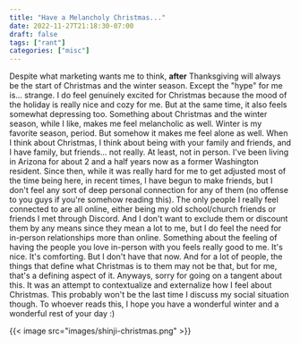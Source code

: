 ```yaml
---
title: "Have a Melancholy Christmas..."
date: 2022-11-27T21:18:30-07:00
draft: false
tags: ["rant"]
categories: ["misc"]
---
```


Despite what marketing wants me to think, **after** Thanksgiving will always be the start of Christmas and the winter season. Except the "hype" for me is... strange. I do feel genuinely excited for Christmas because the mood of the holiday is really nice and cozy for me. But at the same time, it also feels somewhat depressing too. Something about Christmas and the winter season, while I like, makes me feel melancholic as well. Winter is my favorite season, period. But somehow it makes me feel alone as well. When I think about Christmas, I think about being with your family and friends, and I have family, but friends... not really. At least, not in person. I've been living in Arizona for about 2 and a half years now as a former Washington resident. Since then, while it was really hard for me to get adjusted most of the time being here, in recent times, I have begun to make friends, but I don't feel any sort of deep personal connection for any of them (no offense to you guys if you're somehow reading this). The only people I really feel connected to are all online, either being my old school/church friends or friends I met through Discord. And I don't want to exclude them or discount them by any means since they mean a lot to me, but I do feel the need for in-person relationships more than online. Something about the feeling of having the people you love in-person with you feels really good to me. It's nice. It's comforting. But I don't have that now. And for a lot of people, the things that define what Christmas is to them may not be that, but for me, that's a defining aspect of it. Anyways, sorry for going on a tangent about this. It was an attempt to contextualize and externalize how I feel about Christmas. This probably won't be the last time I discuss my social situation though. To whoever reads this, I hope you have a wonderful winter and a wonderful rest of your day :)

{{< image src="images/shinji-christmas.png" >}}